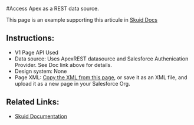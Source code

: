 #Access Apex as a REST data source. 

This page is an example supporting this articule in [Skuid Docs](https://docs.skuid.com/latest/en/skuid/salesforce/apex/apex-as-rest.html)

## Instructions:  
- V1 Page API Used
- Data source: Uses ApexREST datasource and Salesforce Authenication Provider.   See Doc link above for details.   
- Design system: None 
- Page XML:  [Copy the XML from this page](ApexREST.xml), or save it as an XML file, and upload it as a new page in your Salesforce Org.  


## Related Links: 
- [Skuid Documentation](https://docs.skuid.com/latest/en/skuid/salesforce/apex/apex-as-rest.html)

